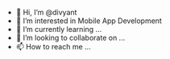 - 👋 Hi, I’m @divyant
- 👀 I’m interested in Mobile App Development
- 🌱 I’m currently learning ...
- 💞️ I’m looking to collaborate on ...
- 📫 How to reach me ...

<!---
divyant/divyant is a ✨ special ✨ repository because its `README.md` (this file) appears on your GitHub profile.
You can click the Preview link to take a look at your changes.
--->
